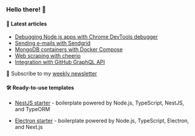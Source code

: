 ### Hello there! 👋

#### :memo: Latest articles
<!-- BLOG-POST-LIST:START -->
- [Debugging Node.js apps with Chrome DevTools debugger](https://sevic.dev/notes/debugging-nodejs-chrome-devtools/)
- [Sending e-mails with Sendgrid](https://sevic.dev/notes/emails-sendgrid/)
- [MongoDB containers with Docker Compose](https://sevic.dev/notes/mongodb-docker-compose/)
- [Web scraping with cheerio](https://sevic.dev/notes/scraping-cheerio/)
- [Integration with GitHub GraphQL API](https://sevic.dev/notes/github-graphql-api-nodejs/)
<!-- BLOG-POST-LIST:END -->

:email: Subscribe to my [weekly newsletter](https://sevic.dev/newsletter)

#### 🛠️ Ready-to-use templates
- [NestJS starter](https://sevic.dev/nestjs-starter?ref=github) - boilerplate powered by Node.js, TypeScript, NestJS, and TypeORM

- [Electron starter](https://sevic.dev/electron-starter?ref=github) - boilerplate powered by Node.js, TypeScript, Electron, and Next.js
